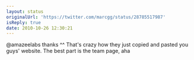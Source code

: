 ```yaml
---
layout: status
originalUrl: 'https://twitter.com/marcgg/status/28785517987'
isReply: true
date: 2010-10-26 12:30:21
---
```


@amazeelabs thanks ^^ That's crazy how they just copied and pasted you guys' website. The best part is the team page, aha
